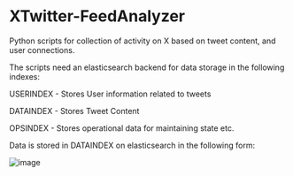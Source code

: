 # XTwitter-FeedAnalyzer

Python scripts for collection of activity on X based on tweet content, and user connections.

The scripts need an elasticsearch backend for data storage in the following indexes:

USERINDEX - Stores User information related to tweets

DATAINDEX - Stores Tweet Content

OPSINDEX - Stores operational data for maintaining state etc.

Data is stored in DATAINDEX on elasticsearch in the following form:

![image](https://whiteclouddrive.com/terms/store/res/wy0lhz7pc5vcuh09in3vmp7u2/img.jpg)


